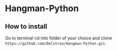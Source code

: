 # Hangman-Python

## How to install
Go to terminal cd into folder of your choice and clone `https://github.com/Delstroo/Hangman-Python.git`.

